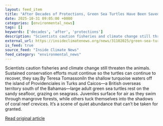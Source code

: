 ```yaml
---
layout: feed_item
title: "After Decades of Protections, Green Sea Turtles Have Been Saved From Extinction—For Now"
date: 2025-10-31 09:05:00 +0000
categories: [environmental_news]
tags: []
keywords: ['decades', 'after', 'protections']
description: "Scientists caution fisheries and climate change still threaten the animals"
external_url: https://insideclimatenews.org/news/31102025/green-sea-turtles-protections/
is_feed: true
source_feed: "Inside Climate News"
feed_category: "environmental_news"
---
```


Scientists caution fisheries and climate change still threaten the animals. Sustained conservation efforts must continue so the turtles can continue to recover, they say.By Teresa TomassoniIn the shallow turquoise waters off the island of Providenciales in Turks and Caicos—a British overseas territory south of the Bahamas—large adult green sea turtles rest on the sandy seafloor, grazing on seagrass. Juveniles surface for air as they swim through mangrove forests, while others tuck themselves into the shadows of coral reef crevices. It’s a scene of quiet abundance that can’t be taken for granted.&nbsp;

[Read original article](https://insideclimatenews.org/news/31102025/green-sea-turtles-protections/)
